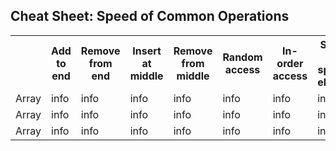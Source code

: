 ## Cheat Sheet: Speed of Common Operations

<table>
  <tr>
    <th> </th>
    <th>Add to end</th>
	<th>Remove from end</th>
	<th>Insert at middle</th>
	<th>Remove from middle</th>
	<th>Random access</th>
	<th>In-order access</th>
	<th>Search for specific element</th>
	<th>Notes</th>	
  </tr>
  <tr>
    <td>Array</td>
    <td>info</td>
    <td>info</td>
    <td>info</td>
    <td>info</td>
    <td>info</td>
    <td>info</td>
    <td>info</td>
  </tr>
  <tr>
    <td>Array</td>
    <td>info</td>
    <td>info</td>
    <td>info</td>
    <td>info</td>
    <td>info</td>
    <td>info</td>
    <td>info</td>
  </tr>
  <tr>
    <td>Array</td>
    <td>info</td>
    <td>info</td>
    <td>info</td>
    <td>info</td>
    <td>info</td>
    <td>info</td>
    <td>info</td>
  </tr>
</table>